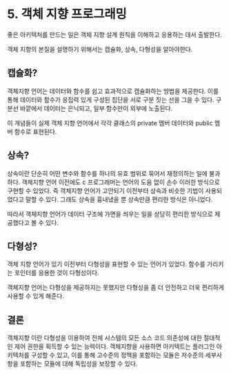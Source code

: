 # 5. 객체 지향 프로그래밍
좋은 아키텍처를 만드는 일은 객체 지향 설계 원칙을 이해하고 응용하는 데서 출발한다.

객체 지향의 본질을 설명하기 위해서는 캡슐화, 상속, 다형성을 알아야한다. 

## 캡슐화?
객체지향 언어는 데이터와 함수를 쉽고 효과적으로 캡슐화하는 방법을 제공한다. 이를 통해 데이터와 함수가 응집력 있게 구성된 집단을 서로 구분 짓는 선을 그을 수 있다. 구분선 바깥에서 데이터는 은닉되고, 일부 함수만이 외부에 노출된다.

이 개념들이 실제 객체 지향 언어에서 각각 클래스의 private 멤버 데이터와 public 멤버 함수로 표현된다.

## 상속?
상속이란 단순히 어떤 변수와 함수를 하나의 유효 범위로 묶어서 재정의하는 일에 불과하다. 객체지향 언어 이전에도 c 프로그래머는 언어의 도움 없이 손수 이러한 방식으로 구현할 수 있었다. 즉 객체지향 언어가 고안되기 이전부터 상속과 비슷한 기법이 사용되었다고 말할 수 있다. 그래도 상속을 흉내냈을 뿐 상속만큼 편리한 방식은 아니었다.

따라서 객체지향 언어가 데이터 구조에 가면을 씌우는 일을 상당히 편리한 방식으로 제공했다고 볼 수 있다.

## 다형성?
객체 지향 언어가 있기 이전부터 다형성을 표현할 수 있는 언어가 있었다. 함수를 가리키는 포인터를 응용한 것이 다형성이다. 

객체지향 언어는 다형성을 제공하지는 못했지만 다형성을 좀 더 안전하고 더욱 편리하게 사용할 수 있게 해준다.

## 결론
객체지향 이란 다형성을 이용하여 전체 시스템의 모든 소스 코드 의존성에 대한 절대적인 제어 권한을 획득할 수 있는 능력이다. 객체지향을 사용하면 아키텍트는 플러그인 아키텍처를 구성할 수 있고, 이를 통해 고수준의 정책을 포함하는 모듈은 저수준의 세부사항을 포함하는 모듈에 대해 독립성을 보장할 수 있다.  